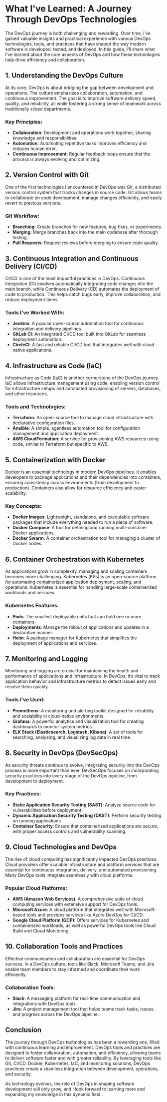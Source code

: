 # What I've Learned: A Journey Through DevOps Technologies

The DevOps journey is both challenging and rewarding. Over time, I’ve gained valuable insights and practical experience with various DevOps technologies, tools, and practices that have shaped the way modern software is developed, tested, and deployed. In this guide, I’ll share what I’ve learned about the core aspects of DevOps and how these technologies help drive efficiency and collaboration.

## 1. Understanding the DevOps Culture

At its core, DevOps is about bridging the gap between development and operations. The culture emphasizes collaboration, automation, and continuous improvement. The goal is to improve software delivery speed, quality, and reliability, all while fostering a strong sense of teamwork across traditionally siloed departments.

### Key Principles:
- **Collaboration**: Development and operations work together, sharing knowledge and responsibilities.
- **Automation**: Automating repetitive tasks improves efficiency and reduces human error.
- **Continuous Improvement**: Regular feedback loops ensure that the process is always evolving and optimizing.

## 2. Version Control with Git

One of the first technologies I encountered in DevOps was Git, a distributed version control system that tracks changes in source code. Git allows teams to collaborate on code development, manage changes efficiently, and easily revert to previous versions.

### Git Workflow:
- **Branching**: Create branches for new features, bug fixes, or experiments.
- **Merging**: Merge branches back into the main codebase after thorough testing.
- **Pull Requests**: Request reviews before merging to ensure code quality.

## 3. Continuous Integration and Continuous Delivery (CI/CD)

CI/CD is one of the most impactful practices in DevOps. Continuous Integration (CI) involves automatically integrating code changes into the main branch, while Continuous Delivery (CD) automates the deployment of code to production. This helps catch bugs early, improve collaboration, and reduce deployment times.

### Tools I've Worked With:
- **Jenkins**: A popular open-source automation tool for continuous integration and delivery pipelines.
- **GitLab CI**: An integrated CI/CD tool built into GitLab for seamless deployment automation.
- **CircleCI**: A fast and reliable CI/CD tool that integrates well with cloud-native applications.

## 4. Infrastructure as Code (IaC)

Infrastructure as Code (IaC) is another cornerstone of the DevOps journey. IaC allows infrastructure management using code, enabling version control for infrastructure setups and automated provisioning of servers, databases, and other resources.

### Tools and Technologies:
- **Terraform**: An open-source tool to manage cloud infrastructure with declarative configuration files.
- **Ansible**: A simple, agentless automation tool for configuration management and application deployment.
- **AWS CloudFormation**: A service for provisioning AWS resources using code, similar to Terraform but specific to AWS.

## 5. Containerization with Docker

Docker is an essential technology in modern DevOps pipelines. It enables developers to package applications and their dependencies into containers, ensuring consistency across environments (from development to production). Containers also allow for resource efficiency and easier scalability.

### Key Concepts:
- **Docker Images**: Lightweight, standalone, and executable software packages that include everything needed to run a piece of software.
- **Docker Compose**: A tool for defining and running multi-container Docker applications.
- **Docker Swarm**: A container orchestration tool for managing a cluster of Docker nodes.

## 6. Container Orchestration with Kubernetes

As applications grow in complexity, managing and scaling containers becomes more challenging. Kubernetes (K8s) is an open-source platform for automating containerized application deployment, scaling, and operations. Kubernetes is essential for handling large-scale containerized workloads and services.

### Kubernetes Features:
- **Pods**: The smallest deployable units that can hold one or more containers.
- **Deployments**: Manage the rollout of applications and updates in a declarative manner.
- **Helm**: A package manager for Kubernetes that simplifies the deployment of applications and services.

## 7. Monitoring and Logging

Monitoring and logging are crucial for maintaining the health and performance of applications and infrastructure. In DevOps, it’s vital to track application behavior and infrastructure metrics to detect issues early and resolve them quickly.

### Tools I’ve Used:
- **Prometheus**: A monitoring and alerting toolkit designed for reliability and scalability in cloud-native environments.
- **Grafana**: A powerful analytics and visualization tool for creating dashboards to monitor system metrics.
- **ELK Stack (Elasticsearch, Logstash, Kibana)**: A set of tools for searching, analyzing, and visualizing log data in real time.

## 8. Security in DevOps (DevSecOps)

As security threats continue to evolve, integrating security into the DevOps process is more important than ever. DevSecOps focuses on incorporating security practices into every stage of the DevOps pipeline, from development to deployment.

### Key Practices:
- **Static Application Security Testing (SAST)**: Analyze source code for vulnerabilities before deployment.
- **Dynamic Application Security Testing (DAST)**: Perform security testing on running applications.
- **Container Security**: Ensure that containerized applications are secure, with proper access controls and vulnerability scanning.

## 9. Cloud Technologies and DevOps

The rise of cloud computing has significantly impacted DevOps practices. Cloud providers offer scalable infrastructure and platform services that are essential for continuous integration, delivery, and automated provisioning. Many DevOps tools integrate seamlessly with cloud platforms.

### Popular Cloud Platforms:
- **AWS (Amazon Web Services)**: A comprehensive suite of cloud computing services with extensive support for DevOps tools.
- **Microsoft Azure**: A cloud platform that integrates well with Microsoft-based tools and provides services like Azure DevOps for CI/CD.
- **Google Cloud Platform (GCP)**: Offers services for Kubernetes and containerized workloads, as well as powerful DevOps tools like Cloud Build and Cloud Monitoring.

## 10. Collaboration Tools and Practices

Effective communication and collaboration are essential for DevOps success. In a DevOps culture, tools like Slack, Microsoft Teams, and Jira enable team members to stay informed and coordinate their work efficiently.

### Collaboration Tools:
- **Slack**: A messaging platform for real-time communication and integrations with DevOps tools.
- **Jira**: A project management tool that helps teams track tasks, issues, and progress across the DevOps pipeline.

## Conclusion

The journey through DevOps technologies has been a rewarding one, filled with continuous learning and improvement. DevOps tools and practices are designed to foster collaboration, automation, and efficiency, allowing teams to deliver software faster and with greater reliability. By leveraging tools like Git, CI/CD, Docker, Kubernetes, IaC, and monitoring solutions, DevOps practices create a seamless integration between development, operations, and security.

As technology evolves, the role of DevOps in shaping software development will only grow, and I look forward to learning more and expanding my knowledge in this dynamic field.
